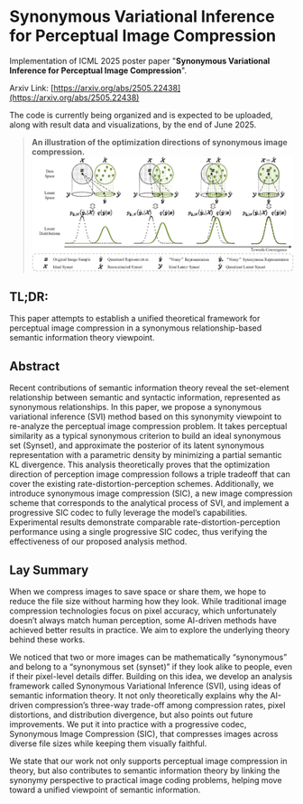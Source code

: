 # Synonymous Variational Inference for Perceptual Image Compression

Implementation of ICML 2025 poster paper "**Synonymous Variational Inference for Perceptual Image Compression**".

Arxiv Link: [https://arxiv.org/abs/2505.22438](https://arxiv.org/abs/2505.22438)

The code is currently being organized and is expected to be uploaded, along with result data and visualizations, by the end of June 2025.

> **An illustration of the optimization directions of synonymous image compression.**
![Subfigure 1](setDistance_downKL.png)

## TL;DR:

This paper attempts to establish a unified theoretical framework for perceptual image compression in a synonymous relationship-based semantic information theory viewpoint.

## Abstract

Recent contributions of semantic information theory reveal the set-element relationship between semantic and syntactic information, represented as synonymous relationships. In this paper, we propose a synonymous variational inference (SVI) method based on this synonymity viewpoint to re-analyze the perceptual image compression problem. It takes perceptual similarity as a typical synonymous criterion to build an ideal synonymous set (Synset), and approximate the posterior of its latent synonymous representation with a parametric density by minimizing a partial semantic KL divergence. This analysis theoretically proves that the optimization direction of perception image compression follows a triple tradeoff that can cover the existing rate-distortion-perception schemes. Additionally, we introduce synonymous image compression (SIC), a new image compression scheme that corresponds to the analytical process of SVI, and implement a progressive SIC codec to fully leverage the model’s capabilities. Experimental results demonstrate comparable rate-distortion-perception performance using a single progressive SIC codec, thus verifying the effectiveness of our proposed analysis method.

## Lay Summary

When we compress images to save space or share them, we hope to reduce the file size without harming how they look. While traditional image compression technologies focus on pixel accuracy, which unfortunately doesn’t always match human perception, some AI-driven methods have achieved better results in practice. We aim to explore the underlying theory behind these works.

We noticed that two or more images can be mathematically “synonymous” and belong to a “synonymous set (synset)” if they look alike to people, even if their pixel-level details differ. Building on this idea, we develop an analysis framework called Synonymous Variational Inference (SVI), using ideas of semantic information theory. It not only theoretically explains why the AI-driven compression’s three-way trade-off among compression rates, pixel distortions, and distribution divergence, but also points out future improvements. We put it into practice with a progressive codec, Synonymous Image Compression (SIC), that compresses images across diverse file sizes while keeping them visually faithful.

We state that our work not only supports perceptual image compression in theory, but also contributes to semantic information theory by linking the synonymy perspective to practical image coding problems, helping move toward a unified viewpoint of semantic information.

